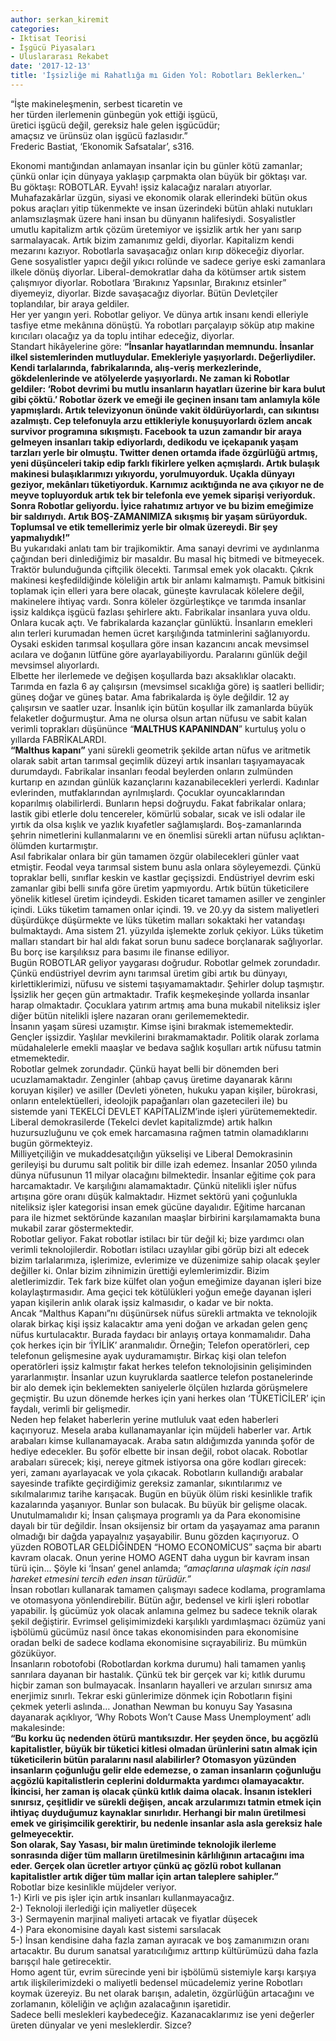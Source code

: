```yaml
---
author: serkan_kiremit
categories:
- Iktisat Teorisi
- İşgücü Piyasaları
- Uluslararası Rekabet
date: '2017-12-13'
title: 'İşsizliğe mi Rahatlığa mı Giden Yol: Robotları Beklerken…'
---
```


“İşte makineleşmenin, serbest ticaretin ve  
her türden ilerlemenin günbegün yok ettiği işgücü,  
üretici işgücü değil, gereksiz hale gelen işgücüdür;  
amaçsız ve ürünsüz olan işgücü fazlasıdır.”  
Frederic Bastiat, ‘Ekonomik Safsatalar’, s316.

Ekonomi mantığından anlamayan insanlar için bu günler kötü zamanlar; çünkü onlar için dünyaya yaklaşıp çarpmakta olan büyük bir göktaşı var.  
Bu göktaşı: ROBOTLAR. Eyvah! işsiz kalacağız naraları atıyorlar. Muhafazakârlar üzgün, siyasi ve ekonomik olarak ellerindeki bütün okus pokus araçları yitip tükenmekte ve insan üzerindeki bütün ahlaki nutukları anlamsızlaşmak üzere hani insan bu dünyanın halifesiydi. Sosyalistler umutlu kapitalizm artık çözüm üretemiyor ve işsizlik artık her yanı sarıp sarmalayacak. Artık bizim zamanımız geldi, diyorlar. Kapitalizm kendi mezarını kazıyor. Robotlarla savaşacağız onları kırıp dökeceğiz diyorlar. Gene sosyalistler yapıcı değil yıkıcı rolünde ve sadece geriye eski zamanlara ilkele dönüş diyorlar. Liberal-demokratlar daha da kötümser artık sistem çalışmıyor diyorlar. Robotlara ‘Bırakınız Yapsınlar, Bırakınız etsinler” diyemeyiz, diyorlar. Bizde savaşacağız diyorlar. Bütün Devletçiler toplandılar, bir araya geldiler.  
Her yer yangın yeri. Robotlar geliyor. Ve dünya artık insanı kendi elleriyle tasfiye etme mekânına dönüştü. Ya robotları parçalayıp söküp atıp makine kırıcıları olacağız ya da toplu intihar edeceğiz, diyorlar.  
Standart hikâyelerine göre: **“İnsanlar hayatlarından memnundu. İnsanlar ilkel sistemlerinden mutluydular. Emekleriyle yaşıyorlardı. Değerliydiler. Kendi tarlalarında, fabrikalarında, alış-veriş merkezlerinde, gökdelenlerinde ve atölyelerde yaşıyorlardı. Ne zaman ki Robotlar geldiler: ‘Robot devrimi bu mutlu insanların hayatları üzerine bir kara bulut gibi çöktü.’ Robotlar özerk ve emeği ile geçinen insanı tam anlamıyla köle yapmışlardı. Artık televizyonun önünde vakit öldürüyorlardı, can sıkıntısı azalmıştı. Cep telefonuyla arzu ettikleriyle konuşuyorlardı özlem ancak survivor programına sıkışmıştı. Facebook ta uzun zamandır bir araya gelmeyen insanları takip ediyorlardı, dedikodu ve içekapanık yaşam tarzları yerle bir olmuştu. Twitter denen ortamda ifade özgürlüğü artmış, yeni düşünceleri takip edip farklı fikirlere yelken açmışlardı. Artık bulaşık makinesi bulaşıklarımızı yıkıyordu, yorulmuyorduk. Uçakla dünyayı geziyor, mekânları tüketiyorduk. Karnımız acıktığında ne ava çıkıyor ne de meyve topluyorduk artık tek bir telefonla eve yemek siparişi veriyorduk. Sonra Robotlar geliyordu. İyice rahatımız artıyor ve bu bizim emeğimize bir saldırıydı. Artık BOŞ-ZAMANIMIZA sıkışmış bir yaşam sürüyorduk. Toplumsal ve etik temellerimiz yerle bir olmak üzereydi. Bir şey yapmalıydık!”**  
Bu yukarıdaki anlatı tam bir trajikomiktir. Ama sanayi devrimi ve aydınlanma çağından beri dinlediğimiz bir masaldır. Bu masal hiç bitmedi ve bitmeyecek.  
Traktör bulunduğunda çiftçilik ölecekti. Tarımsal emek yok olacaktı. Çıkrık makinesi keşfedildiğinde köleliğin artık bir anlamı kalmamıştı. Pamuk bitkisini toplamak için elleri yara bere olacak, güneşte kavrulacak kölelere değil, makinelere ihtiyaç vardı. Sonra köleler özgürleştikçe ve tarımda insanlar işsiz kaldıkça işgücü fazlası şehirlere aktı. Fabrikalar insanlara yuva oldu. Onlara kucak açtı. Ve fabrikalarda kazançlar günlüktü. İnsanların emekleri alın terleri kurumadan hemen ücret karşılığında tatminlerini sağlanıyordu. Oysaki eskiden tarımsal koşullara göre insan kazancını ancak mevsimsel acılara ve doğanın lütfüne göre ayarlayabiliyordu. Paralarını günlük değil mevsimsel alıyorlardı.  
Elbette her ilerlemede ve değişen koşullarda bazı aksaklıklar olacaktı. Tarımda en fazla 6 ay çalışırsın (mevsimsel sıcaklığa göre) iş saatleri bellidir; güneş doğar ve güneş batar. Ama fabrikalarda iş öyle değildir. 12 ay çalışırsın ve saatler uzar. İnsanlık için bütün koşullar ilk zamanlarda büyük felaketler doğurmuştur. Ama ne olursa olsun artan nüfusu ve sabit kalan verimli toprakları düşününce “**MALTHUS KAPANINDAN**” kurtuluş yolu o yıllarda FABRİKALARDI.  
 **“Malthus kapanı”** yani sürekli geometrik şekilde artan nüfus ve aritmetik olarak sabit artan tarımsal geçimlik düzeyi artık insanları taşıyamayacak durumdaydı. Fabrikalar insanları feodal beylerden onların zulmünden kurtarıp en azından günlük kazançlarını kazanabilecekleri yerlerdi. Kadınlar evlerinden, mutfaklarından ayrılmışlardı. Çocuklar oyuncaklarından koparılmış olabilirlerdi. Bunların hepsi doğruydu. Fakat fabrikalar onlara; lastik gibi etlerle dolu tencereler, kömürlü sobalar, sıcak ve isli odalar ile yırtık da olsa kışlık ve yazlık kıyafetler sağlamışlardı. Boş-zamanlarında şehrin nimetlerini kullanmalarını ve en önemlisi sürekli artan nüfusu açlıktan-ölümden kurtarmıştır.  
Asıl fabrikalar onlara bir gün tamamen özgür olabilecekleri günler vaat etmiştir. Feodal veya tarımsal sistem bunu asla onlara söyleyemezdi. Çünkü topraklar belli, sınıflar keskin ve kastlar geçişsizdi. Endüstriyel devrim eski zamanlar gibi belli sınıfa göre üretim yapmıyordu. Artık bütün tüketicilere yönelik kitlesel üretim içindeydi. Eskiden ticaret tamamen asiller ve zenginler içindi. Lüks tüketim tamamen onlar içindi. 19. ve 20.yy da sistem maliyetleri düşürdükçe düşürmekte ve lüks tüketim malları sokaktaki her vatandaşı bulmaktaydı. Ama sistem 21. yüzyılda işlemekte zorluk çekiyor. Lüks tüketim malları standart bir hal aldı fakat sorun bunu sadece borçlanarak sağlıyorlar. Bu borç ise karşılıksız para basımı ile finanse ediliyor.  
Bugün ROBOTLAR geliyor yaygarası doğrudur. Robotlar gelmek zorundadır. Çünkü endüstriyel devrim aynı tarımsal üretim gibi artık bu dünyayı, kirlettiklerimizi, nüfusu ve sistemi taşıyamamaktadır. Şehirler dolup taşmıştır. İşsizlik her geçen gün artmaktadır. Trafik keşmekeşinde yollarda insanlar harap olmaktadır. Çocuklara yatırım artmış ama buna mukabil niteliksiz işler diğer bütün nitelikli işlere nazaran oranı gerilememektedir.  
İnsanın yaşam süresi uzamıştır. Kimse işini bırakmak istememektedir. Gençler işsizdir. Yaşlılar mevkilerini bırakmamaktadır. Politik olarak zorlama müdahalelerle emekli maaşlar ve bedava sağlık koşulları artık nüfusu tatmin etmemektedir.  
Robotlar gelmek zorundadır. Çünkü hayat belli bir dönemden beri ucuzlamamaktadır. Zenginler (ahbap çavuş üretime dayanarak kârını koruyan kişiler) ve asiller (Devleti yöneten, hukuku yapan kişiler, bürokrasi, onların entelektüelleri, ideolojik papağanları olan gazetecileri ile) bu sistemde yani TEKELCİ DEVLET KAPİTALİZM’inde işleri yürütememektedir. Liberal demokrasilerde (Tekelci devlet kapitalizmde) artık halkın huzursuzluğunu ve çok emek harcamasına rağmen tatmin olamadıklarını bugün görmekteyiz.  
Milliyetçiliğin ve mukaddesatçılığın yükselişi ve Liberal Demokrasinin gerileyişi bu durumu salt politik bir dille izah edemez. İnsanlar 2050 yılında dünya nüfusunun 11 milyar olacağını bilmektedir. İnsanlar eğitime çok para harcamaktadır. Ve karşılığını alamamaktadır. Çünkü nitelikli işler nüfus artışına göre oranı düşük kalmaktadır. Hizmet sektörü yani çoğunlukla niteliksiz işler kategorisi insan emek gücüne dayalıdır. Eğitime harcanan para ile hizmet sektöründe kazanılan maaşlar birbirini karşılamamakta buna mukabil zarar göstermektedir.  
Robotlar geliyor. Fakat robotlar istilacı bir tür değil ki; bize yardımcı olan verimli teknolojilerdir. Robotları istilacı uzaylılar gibi görüp bizi alt edecek bizim tarlalarımıza, işlerimize, evlerimize ve düzenimize sahip olacak şeyler değiller ki. Onlar bizim zihnimizin ürettiği eylemlerimizdir. Bizim aletlerimizdir. Tek fark bize külfet olan yoğun emeğimize dayanan işleri bize kolaylaştırmasıdır. Ama geçici tek kötülükleri yoğun emeğe dayanan işleri yapan kişilerin anlık olarak işsiz kalmasıdır, o kadar ve bir nokta.  
Ancak “Malthus Kapanı”nı düşünürsek nüfus sürekli artmakta ve teknolojik olarak birkaç kişi işsiz kalacaktır ama yeni doğan ve arkadan gelen genç nüfus kurtulacaktır. Burada faydacı bir anlayış ortaya konmamalıdır. Daha çok herkes için bir ‘İYİLİK’ aranmalıdır. Örneğin; Telefon operatörleri, cep telefonun gelişmesine ayak uyduramamıştır. Birkaç kişi olan telefon operatörleri işsiz kalmıştır fakat herkes telefon teknolojisinin gelişiminden yararlanmıştır. İnsanlar uzun kuyruklarda saatlerce telefon postanelerinde bir alo demek için beklemekten saniyelerle ölçülen hızlarda görüşmelere geçmiştir. Bu uzun dönemde herkes için yani herkes olan ‘TÜKETİCİLER’ için faydalı, verimli bir gelişmedir.  
Neden hep felaket haberlerin yerine mutluluk vaat eden haberleri kaçırıyoruz. Mesela araba kullanamayanlar için müjdeli haberler var. Artık arabaları kimse kullanamayacak. Araba satın aldığımızda yanında şoför de hediye edecekler. Bu şoför elbette bir insan değil, robot olacak. Robotlar arabaları sürecek; kişi, nereye gitmek istiyorsa ona göre kodları girecek: yeri, zamanı ayarlayacak ve yola çıkacak. Robotların kullandığı arabalar sayesinde trafikte geçirdiğimiz gereksiz zamanlar, sıkıntılarımız ve sıkılmalarımız tarihe karışacak. Bugün en büyük ölüm riski kesinlikle trafik kazalarında yaşanıyor. Bunlar son bulacak. Bu büyük bir gelişme olacak.  
Unutulmamalıdır ki; İnsan çalışmaya programlı ya da Para ekonomisine dayalı bir tür değildir. İnsan oksijensiz bir ortam da yaşayamaz ama paranın olmadığı bir dağda yapayalnız yaşayabilir. Bunu gözden kaçırıyoruz. O yüzden ROBOTLAR GELDİĞİNDEN “HOMO ECONOMİCUS” saçma bir abartı kavram olacak. Onun yerine HOMO AGENT daha uygun bir kavram insan türü için… Şöyle ki ‘İnsan’ genel anlamda; *“amaçlarına ulaşmak için nasıl hareket etmesini tercih eden insan türüdür.”*  
İnsan robotları kullanarak tamamen çalışmayı sadece kodlama, programlama ve otomasyona yönlendirebilir. Bütün ağır, bedensel ve kirli işleri robotlar yapabilir. İş gücümüz yok olacak anlamına gelmez bu sadece teknik olarak şekil değiştirir. Evrimsel gelişimimizdeki karşılıklı yardımlaşmacı özümüz yani işbölümü gücümüz nasıl önce takas ekonomisinden para ekonomisine oradan belki de sadece kodlama ekonomisine sıçrayabiliriz. Bu mümkün gözüküyor.  
İnsanların robotofobi (Robotlardan korkma durumu) hali tamamen yanlış sanrılara dayanan bir hastalık. Çünkü tek bir gerçek var ki; kıtlık durumu hiçbir zaman son bulmayacak. İnsanların hayalleri ve arzuları sınırsız ama enerjimiz sınırlı. Tekrar eski günlerimize dönmek için Robotların fişini çekmek yeterli aslında… Jonathan Newman bu konuyu Say Yasasına dayanarak açıklıyor, ‘Why Robots Won’t Cause Mass Unemployment’ adlı makalesinde:  
 **“Bu korku üç nedenden ötürü mantıksızdır. Her şeyden önce, bu açgözlü kapitalistler, büyük bir tüketici kitlesi olmadan ürünlerini satın almak için tüketicilerin bütün paralarını nasıl alabilirler? Otomasyon yüzünden insanların çoğunluğu gelir elde edemezse, o zaman insanların çoğunluğu açgözlü kapitalistlerin ceplerini doldurmakta yardımcı olamayacaktır.**  
 **İkincisi, her zaman iş olacak çünkü kıtlık daima olacak. İnsanın istekleri sınırsız, çeşitlidir ve sürekli değişen, ancak arzularımızı tatmin etmek için ihtiyaç duyduğumuz kaynaklar sınırlıdır. Herhangi bir malın üretilmesi emek ve girişimcilik gerektirir, bu nedenle insanlar asla asla gereksiz hale gelmeyecektir.**  
 **Son olarak, Say Yasası, bir malın üretiminde teknolojik ilerleme sonrasında diğer tüm malların üretilmesinin kârlılığının artacağını ima eder. Gerçek olan ücretler artıyor çünkü aç gözlü robot kullanan kapitalistler artık diğer tüm mallar için artan taleplere sahipler.”**  
Robotlar bize kesinlikle müjdeler veriyor.  
1-) Kirli ve pis işler için artık insanları kullanmayacağız.  
2-) Teknoloji ilerlediği için maliyetler düşecek  
3-) Sermayenin marjinal maliyeti artacak ve fiyatlar düşecek  
4-) Para ekonomisine dayalı kast sistemi sarsılacak  
5-) İnsan kendisine daha fazla zaman ayıracak ve boş zamanımızın oranı artacaktır. Bu durum sanatsal yaratıcılığımız arttırıp kültürümüzü daha fazla barışçıl hale getirecektir.  
Homo agent tür, evrim sürecinde yeni bir işbölümü sistemiyle karşı karşıya artık ilişkilerimizdeki o maliyetli bedensel mücadelemiz yerine Robotları koymak üzereyiz. Bu net olarak barışın, adaletin, özgürlüğün artacağını ve zorlamanın, köleliğin ve açlığın azalacağının işaretidir.  
Sadece belli meslekleri kaybedeceğiz. Kazanacaklarımız ise yeni değerler üreten dünyalar ve yeni mesleklerdir. Sizce?